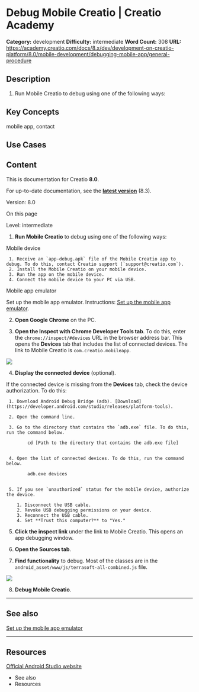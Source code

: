 # Debug Mobile Creatio | Creatio Academy

**Category:** development **Difficulty:** intermediate **Word Count:** 308
**URL:**
https://academy.creatio.com/docs/8.x/dev/development-on-creatio-platform/8.0/mobile-development/debugging-mobile-app/general-procedure

## Description

1.  Run Mobile Creatio to debug using one of the following ways:

## Key Concepts

mobile app, contact

## Use Cases

## Content

This is documentation for Creatio **8.0**.

For up-to-date documentation, see the
**[latest version](/docs/8.x/dev/development-on-creatio-platform/getting-started/development-recommendations)**
(8.3).

Version: 8.0

On this page

Level: intermediate

1. **Run Mobile Creatio** to debug using one of the following ways:

Mobile device

     1. Receive an `app-debug.apk` file of the Mobile Creatio app to debug. To do this, contact Creatio support (`support@creatio.com`).
     2. Install the Mobile Creatio on your mobile device.
     3. Run the app on the mobile device.
     4. Connect the mobile device to your PC via USB.

Mobile app emulator

Set up the mobile app emulator. Instructions:
[Set up the mobile app emulator](https://academy.creatio.com/documents?ver=8.0&id=15029).

2. **Open Google Chrome** on the PC.

3. **Open the Inspect with Chrome Developer Tools tab**. To do this, enter the
   `chrome://inspect/#devices` URL in the browser address bar. This opens the
   **Devices** tab that includes the list of connected devices. The link to
   Mobile Creatio is `com.creatio.mobileapp`.

![](https://academy.creatio.com/sites/default/files/documentation/sdk/ru/BPMonlineWebSDK/Screenshots/DebugMobileApp/8.0/scr_ConnectedDevices.png)

4. **Display the connected device** (optional).

If the connected device is missing from the **Devices** tab, check the device
authorization. To do this:

     1. Download Android Debug Bridge (adb). [Download](https://developer.android.com/studio/releases/platform-tools).

     2. Open the command line.

     3. Go to the directory that contains the `adb.exe` file. To do this, run the command below.

            cd [Path to the directory that contains the adb.exe file]


     4. Open the list of connected devices. To do this, run the command below.

            adb.exe devices


     5. If you see `unauthorized` status for the mobile device, authorize the device.

        1. Disconnect the USB cable.
        2. Revoke USB debugging permissions on your device.
        3. Reconnect the USB cable.
        4. Set **Trust this computer?** to "Yes."

5. **Click the inspect link** under the link to Mobile Creatio. This opens an
   app debugging window.

6. **Open the Sources tab**.

7. **Find functionality** to debug. Most of the classes are in the
   `android_asset/www/js/terrasoft-all-combined.js` file.

![](https://d3a7ykdi65m4cy.cloudfront.net/ac-en/s3fs-public/documentation/sdk/en/BPMonlineWebSDK/Screenshots/SetUpTheEmulator/scr_sources_tab.png)

8. **Debug Mobile Creatio**.

---

## See also​

[Set up the mobile app emulator](https://academy.creatio.com/documents?ver=8.0&id=15029)

---

## Resources​

[Official Android Studio website](https://developer.android.com/studio)

- See also
- Resources
